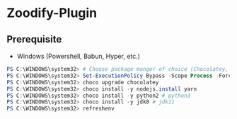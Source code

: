 # Zoodify-Plugin

## Prerequisite
- Windows (Powershell, Babun, Hyper, etc.)
```powershell
PS C:\WINDOWS\system32> # Choose package manger of choice (Chocolatey, Scoop, Appget, etc.)
PS C:\WINDOWS\system32> Set-ExecutionPolicy Bypass -Scope Process -Force; iex ((New-Object System.Net.WebClient).DownloadString('https://chocolatey.org/install.ps1'))
PS C:\WINDOWS\system32> choco upgrade chocolatey
PS C:\WINDOWS\system32> choco install -y nodejs.install yarn
PS C:\WINDOWS\system32> choco install -y python2 # python3
PS C:\WINDOWS\system32> choco install -y jdk8 # jdk11
PS C:\WINDOWS\system32> refreshenv
```